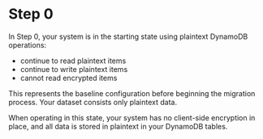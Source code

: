 # Step 0

In Step 0, your system is in the starting state using plaintext DynamoDB operations:

- continue to read plaintext items
- continue to write plaintext items
- cannot read encrypted items

This represents the baseline configuration before beginning the migration process.
Your dataset consists only plaintext data.

When operating in this state, your system has no client-side encryption in place,
and all data is stored in plaintext in your DynamoDB tables.
